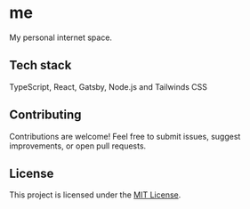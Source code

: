 # me

My personal internet space.

## Tech stack

TypeScript, React, Gatsby, Node.js and Tailwinds CSS

## Contributing

Contributions are welcome! Feel free to submit issues, suggest improvements, or open pull requests.

## License

This project is licensed under the [MIT License](LICENSE).
